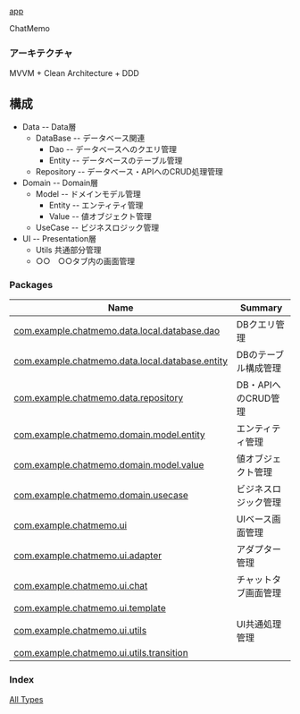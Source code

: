 [app](./index.md)

ChatMemo

### アーキテクチャ

MVVM + Clean Architecture + DDD

## 構成

* Data -- Data層
  * DataBase -- データベース関連
      * Dao -- データベースへのクエリ管理
      * Entity -- データベースのテーブル管理
  * Repository -- データベース・APIへのCRUD処理管理
* Domain --  Domain層
   * Model -- ドメインモデル管理
      * Entity -- エンティティ管理
      * Value -- 値オブジェクト管理
   * UseCase -- ビジネスロジック管理
* UI -- Presentation層
  * Utils 共通部分管理
  * ○○　○○タブ内の画面管理

### Packages

| Name | Summary |
|---|---|
| [com.example.chatmemo.data.local.database.dao](com.example.chatmemo.data.database.dao/index.md) | DBクエリ管理 |
| [com.example.chatmemo.data.local.database.entity](com.example.chatmemo.data.database.entity/index.md) | DBのテーブル構成管理 |
| [com.example.chatmemo.data.repository](com.example.chatmemo.data.repository/index.md) | DB・APIへのCRUD管理 |
| [com.example.chatmemo.domain.model.entity](com.example.chatmemo.domain.model.entity/index.md) | エンティティ管理 |
| [com.example.chatmemo.domain.model.value](com.example.chatmemo.domain.model.value/index.md) | 値オブジェクト管理 |
| [com.example.chatmemo.domain.usecase](com.example.chatmemo.domain.usecase/index.md) | ビジネスロジック管理 |
| [com.example.chatmemo.ui](com.example.chatmemo.ui/index.md) | UIベース画面管理 |
| [com.example.chatmemo.ui.adapter](com.example.chatmemo.ui.adapter/index.md) | アダプター管理 |
| [com.example.chatmemo.ui.chat](com.example.chatmemo.ui.chat/index.md) | チャットタブ画面管理 |
| [com.example.chatmemo.ui.template](com.example.chatmemo.ui.template/index.md) |  |
| [com.example.chatmemo.ui.utils](com.example.chatmemo.ui.utils/index.md) | UI共通処理管理 |
| [com.example.chatmemo.ui.utils.transition](com.example.chatmemo.ui.utils.transition/index.md) |  |

### Index

[All Types](alltypes/index.md)